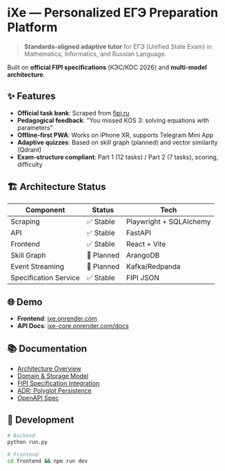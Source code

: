 
# iXe — Personalized ЕГЭ Preparation Platform

> **Standards-aligned adaptive tutor** for ЕГЭ (Unified State Exam) in Mathematics, Informatics, and Russian Language.

Built on **official FIPI specifications** (КЭС/КОС 2026) and **multi-model architecture**.

## ✨ Features
- **Official task bank**: Scraped from [fipi.ru](https://ege.fipi.ru/bank/)
- **Pedagogical feedback**: "You missed KOS 3: solving equations with parameters"
- **Offline-first PWA**: Works on iPhone XR, supports Telegram Mini App
- **Adaptive quizzes**: Based on skill graph (planned) and vector similarity (Qdrant)
- **Exam-structure compliant**: Part 1 (12 tasks) / Part 2 (7 tasks), scoring, difficulty

## 🏗️ Architecture Status
| Component | Status | Tech |
|----------|--------|------|
| Scraping | ✅ Stable | Playwright + SQLAlchemy |
| API | ✅ Stable | FastAPI |
| Frontend | ✅ Stable | React + Vite |
| Skill Graph | 🚧 Planned | ArangoDB |
| Event Streaming | 🚧 Planned | Kafka/Redpanda |
| Specification Service | ✅ Stable | FIPI JSON |

## 🌐 Demo
- **Frontend**: [ixe.onrender.com](https://ixe.onrender.com)
- **API Docs**: [ixe-core.onrender.com/docs](https://ixe-core.onrender.com/docs)

## 📚 Documentation
- [Architecture Overview](docs/architecture/overview.md)
- [Domain & Storage Model](docs/architecture/domain-and-storage.md)
- [FIPI Specification Integration](docs/data/fipi-spec-integration.md)
- [ADR: Polyglot Persistence](docs/adr/0001-use-polyglot-persistence.md)
- [OpenAPI Spec](docs/api/openapi.yaml)

## 🚀 Development
```bash
# Backend
python run.py

# Frontend
cd frontend && npm run dev
